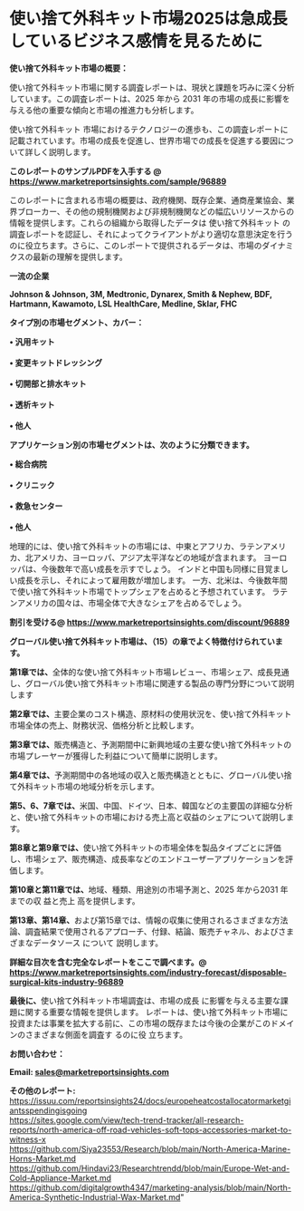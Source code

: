 # 使い捨て外科キット市場2025は急成長しているビジネス感情を見るために

<strong><b>使い捨て外科キット市場の概要：</b></strong>

使い捨て外科キット市場に関する調査レポートは、現状と課題を巧みに深く分析しています。この調査レポートは、2025 年から 2031 年の市場の成長に影響を与える他の重要な傾向と市場の推進力も分析します。

使い捨て外科キット 市場におけるテクノロジーの進歩も、この調査レポートに記載されています。市場の成長を促進し、世界市場での成長を促進する要因について詳しく説明します。

<strong>このレポートのサンプルPDFを入手する @ <a href=https://www.marketreportsinsights.com/sample/96889>https://www.marketreportsinsights.com/sample/96889</a></strong>

このレポートに含まれる市場の概要は、政府機関、既存企業、通商産業協会、業界ブローカー、その他の規制機関および非規制機関などの幅広いリソースからの情報を提供します。これらの組織から取得したデータは 使い捨て外科キット の調査レポートを認証し、それによってクライアントがより適切な意思決定を行うのに役立ちます。さらに、このレポートで提供されるデータは、市場のダイナミクスの最新の理解を提供します。

<strong>一流の企業</strong>

<strong><b>Johnson & Johnson, 3M, Medtronic, Dynarex, Smith & Nephew, BDF, Hartmann, Kawamoto, LSL HealthCare, Medline, Sklar, FHC</b></strong>

<strong><b>タイプ別の市場セグメント、カバー：</b></strong>

<strong>• 汎用キット<br><br>• 変更キットドレッシング<br><br>• 切開部と排水キット<br><br>• 透析キット<br><br>• 他人</strong>

<strong><b>アプリケーション別の市場セグメントは、次のように分類できます。</b></strong>

<strong>• 総合病院<br><br>• クリニック<br><br>• 救急センター<br><br>• 他人</strong>

 地理的には、使い捨て外科キットの市場には、中東とアフリカ、ラテンアメリカ、北アメリカ、ヨーロッパ、アジア太平洋などの地域が含まれます。 ヨーロッパは、今後数年で高い成長を示すでしょう。 インドと中国も同様に目覚ましい成長を示し、それによって雇用数が増加します。 一方、北米は、今後数年間で使い捨て外科キット市場でトップシェアを占めると予想されています。 ラテンアメリカの国々は、市場全体で大きなシェアを占めるでしょう。

<strong>割引を受ける@ <a href=https://www.marketreportsinsights.com/discount/96889>https://www.marketreportsinsights.com/discount/96889</a></strong>

<strong><b>グローバル使い捨て外科キット市場は、（15）の章でよく特徴付けられています。</b></strong>

<strong><b>第</b></strong><strong><b>1章では、</b></strong>全体的な使い捨て外科キット市場レビュー、市場シェア、成長見通し、グローバル使い捨て外科キット市場に関連する製品の専門分野について説明します

<strong><b>第2章では、</b></strong>主要企業のコスト構造、原材料の使用状況を、使い捨て外科キット市場全体の売上、財務状況、価格分析と比較します。

<strong><b>第3章では、</b></strong>販売構造と、予測期間中に新興地域の主要な使い捨て外科キットの市場プレーヤーが獲得した利益について簡単に説明します。

<strong><b>第4章では、</b></strong>予測期間中の各地域の収入と販売構造とともに、グローバル使い捨て外科キット市場の地域分析を示します。

<strong><b>第5、6、7章では、</b></strong>米国、中国、ドイツ、日本、韓国などの主要国の詳細な分析と、使い捨て外科キットの市場における売上高と収益のシェアについて説明します。

<strong><b>第8章と第9章では、</b></strong>使い捨て外科キットの市場全体を製品タイプごとに評価し、市場シェア、販売構造、成長率などのエンドユーザーアプリケーションを評価します。

<strong><b>第10章と第11章では、</b></strong>地域、種類、用途別の市場予測と、2025 年から2031 年までの収 益と売上 高を提供します。

<strong><b>第13章、第14章、</b></strong>および第15章では、情報の収集に使用されるさまざまな方法論、調査結果で使用されるアプローチ、付録、結論、販売チャネル、およびさまざまなデータソース について 説明します。

<strong>詳細な目次を含む完全なレポートをここで調べます。@ <a href=https://www.marketreportsinsights.com/industry-forecast/disposable-surgical-kits-industry-96889>https://www.marketreportsinsights.com/industry-forecast/disposable-surgical-kits-industry-96889</a></strong>

<strong><b>最後に、</b></strong>使い捨て外科キット市場調査は、市場の成長 に影響を</a>与える主要な課題に関する重要な情報を提供します。 レポートは、使い捨て外科キット市場に投資または事業を拡大する前に、この市場の既存または今後の企業がこのドメインのさまざまな側面を調査す るのに役 立ちます。

<strong><b>お問い合わせ：</b></strong>

<strong>Email: </strong><a href=mailto:sales@marketreportsinsights.com><strong>sales@marketreportsinsights.com</strong></a>

<strong>その他のレポート:</strong>
<br>
<a href=https://issuu.com/reportsinsights24/docs/europeheatcostallocatormarketgiantsspendingisgoing>https://issuu.com/reportsinsights24/docs/europeheatcostallocatormarketgiantsspendingisgoing</a>
<br>
<a href=https://sites.google.com/view/tech-trend-tracker/all-research-reports/north-america-off-road-vehicles-soft-tops-accessories-market-to-witness-x>https://sites.google.com/view/tech-trend-tracker/all-research-reports/north-america-off-road-vehicles-soft-tops-accessories-market-to-witness-x</a>
<br>
<a href=https://github.com/Siya23553/Research/blob/main/North-America-Marine-Horns-Market.md>https://github.com/Siya23553/Research/blob/main/North-America-Marine-Horns-Market.md</a>
<br>
<a href=https://github.com/Hindavi23/Researchtrendd/blob/main/Europe-Wet-and-Cold-Appliance-Market.md>https://github.com/Hindavi23/Researchtrendd/blob/main/Europe-Wet-and-Cold-Appliance-Market.md</a>
<br>
<a href=https://github.com/digitalgrowth4347/marketing-analysis/blob/main/North-America-Synthetic-Industrial-Wax-Market.md>https://github.com/digitalgrowth4347/marketing-analysis/blob/main/North-America-Synthetic-Industrial-Wax-Market.md</a>"
